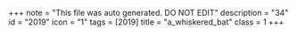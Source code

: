 +++
note = "This file was auto generated. DO NOT EDIT"
description = "34"
id = "2019"
icon = "1"
tags = [2019]
title = "a_whiskered_bat"
class = 1
+++
